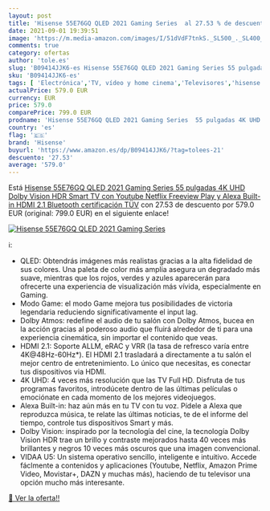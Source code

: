 ```yaml
---
layout: post
title: 'Hisense 55E76GQ QLED 2021 Gaming Series  al 27.53 % de descuento'
date: 2021-09-01 19:39:51
image: 'https://m.media-amazon.com/images/I/51dVdF7tnkS._SL500_._SL400_.jpg'
comments: true
category: ofertas
author: 'tole.es'
slug: 'B09414JJK6-es Hisense 55E76GQ QLED 2021 Gaming Series 55 pulgadas 4K UHD...'
sku: 'B09414JJK6-es'
tags: [ 'Electrónica','TV, vídeo y home cinema','Televisores','hisense','smart','tv', ]
actualPrice: 579.0 EUR
currency: EUR
price: 579.0
comparePrice: 799.0 EUR
prodname: 'Hisense 55E76GQ QLED 2021 Gaming Series  55 pulgadas 4K UHD Dolby Vision HDR Smart TV con Youtube  Netflix  Freeview Play y Alexa Built-in  HDMI 2.1  Bluetooth  certificación TÜV'
country: 'es'
flag: '🇪🇸'
brand: 'Hisense'
buyurl: 'https://www.amazon.es/dp/B09414JJK6/?tag=tolees-21'
descuento: '27.53'
average: '579.0'
---
```


Está [Hisense 55E76GQ QLED 2021 Gaming Series  55 pulgadas 4K UHD Dolby Vision HDR Smart TV con Youtube  Netflix  Freeview Play y Alexa Built-in  HDMI 2.1  Bluetooth  certificación TÜV](https://www.amazon.es/dp/B09414JJK6/?tag=tolees-21) con 27.53 de descuento por 579.0 EUR (original: 799.0 EUR) en el siguiente enlace!

[![Hisense 55E76GQ QLED 2021 Gaming Series ](https://m.media-amazon.com/images/I/51dVdF7tnkS._SL500_._SL400_.jpg)](https://www.amazon.es/dp/B09414JJK6/?tag=tolees-21)

ℹ️:

- QLED: Obtendrás imágenes más realistas gracias a la alta fidelidad de sus colores. Una paleta de color más amplia asegura un degradado más suave, mientras que los rojos, verdes y azules aparecerán para ofrecerte una experiencia de visualización más vívida, especialmente en Gaming.
- Modo Game: el modo Game mejora tus posibilidades de victoria legendaria reduciendo significativamente el input lag.
- Dolby Atmos: redefine el audio de tu salón con Dolby Atmos, bucea en la acción gracias al poderoso audio que fluirá alrededor de ti para una experiencia cinemática, sin importar el contenido que veas.
- HDMI 2.1: Soporte ALLM, eRAC y VRR (la tasa de refresco varía entre 4K@48Hz-60Hz*). El HDMI 2.1 trasladará a directamente a tu salón el mejor centro de entretenimiento. Lo único que necesitas, es conectar tus dispositivos via HDMI.
- 4K UHD: 4 veces más resolución que las TV Full HD. Disfruta de tus programas favoritos, introdúcete dentro de las últimas películas o emociónate en cada momento de los mejores videojuegos.
- Alexa Built-in: haz aún más en tu TV con tu voz. Pídele a Alexa que reproduzca música, te relate las últimas noticias, te de el informe del tiempo, controle tus dispositivos Smart y más.
- Dolby Vision: inspirado por la tecnología del cine, la tecnología Dolby Vision HDR trae un brillo y contraste mejorados hasta 40 veces más brillantes y negros 10 veces más oscuros que una imagen convencional.
- VIDAA U5: Un sistema operativo sencillo, inteligente e intuitivo. Accede fáclmente a contenidos y aplicaciones (Youtube, Netflix, Amazon Prime Video, Movistar+, DAZN y muchas más), haciendo de tu televisor una opción mucho más interesante.

[🛒 Ver la oferta!!](https://www.amazon.es/dp/B09414JJK6/?tag=tolees-21)
